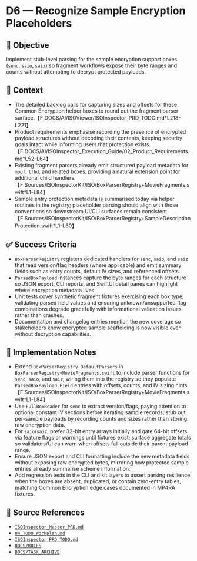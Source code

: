 # D6 — Recognize Sample Encryption Placeholders

## 🎯 Objective
Implement stub-level parsing for the sample encryption support boxes (`senc`, `saio`, `saiz`) so fragment workflows expose their byte ranges and counts without attempting to decrypt protected payloads.

## 🧩 Context
- The detailed backlog calls for capturing sizes and offsets for these Common Encryption helper boxes to round out the fragment parser surface.【F:DOCS/AI/ISOViewer/ISOInspector_PRD_TODO.md†L218-L221】
- Product requirements emphasise recording the presence of encrypted payload structures without decoding their contents, keeping security goals intact while informing users that protection exists.【F:DOCS/AI/ISOInspector_Execution_Guide/02_Product_Requirements.md†L52-L64】
- Existing fragment parsers already emit structured payload metadata for `moof`, `tfhd`, and related boxes, providing a natural extension point for additional child handlers.【F:Sources/ISOInspectorKit/ISO/BoxParserRegistry+MovieFragments.swift†L1-L84】
- Sample entry protection metadata is summarised today via helper routines in the registry; placeholder parsing should align with those conventions so downstream UI/CLI surfaces remain consistent.【F:Sources/ISOInspectorKit/ISO/BoxParserRegistry+SampleDescriptionProtection.swift†L1-L60】

## ✅ Success Criteria
- `BoxParserRegistry` registers dedicated handlers for `senc`, `saio`, and `saiz` that read version/flag headers (where applicable) and emit summary fields such as entry counts, default IV sizes, and referenced offsets.
- `ParsedBoxPayload` instances capture the byte ranges for each structure so JSON export, CLI reports, and SwiftUI detail panes can highlight where encryption metadata lives.
- Unit tests cover synthetic fragment fixtures exercising each box type, validating parsed field values and ensuring unknown/unsupported flag combinations degrade gracefully with informational validation issues rather than crashes.
- Documentation and changelog entries mention the new coverage so stakeholders know encrypted sample scaffolding is now visible even without decryption capabilities.

## 🔧 Implementation Notes
- Extend `BoxParserRegistry.DefaultParsers` in `BoxParserRegistry+MovieFragments.swift` to include parser functions for `senc`, `saio`, and `saiz`, wiring them into the registry so they populate `ParsedBoxPayload.Field` entries with offsets, counts, and IV sizing hints.【F:Sources/ISOInspectorKit/ISO/BoxParserRegistry+MovieFragments.swift†L1-L84】
- Use `FullBoxReader` for `senc` to extract version/flags, paying attention to optional constant IV sections before iterating sample records; stub out per-sample payloads by recording counts and sizes rather than storing raw encryption data.
- For `saio`/`saiz`, prefer 32-bit entry arrays initially and gate 64-bit offsets via feature flags or warnings until fixtures exist; surface aggregate totals so validators/UI can warn when offsets fall outside their parent payload range.
- Ensure JSON export and CLI formatting include the new metadata fields without exposing raw encrypted bytes, mirroring how protected sample entries already summarise scheme information.
- Add regression tests in the CLI and kit layers to assert parsing resilience when the boxes are absent, duplicated, or contain zero-entry tables, matching Common Encryption edge cases documented in MP4RA fixtures.

## 🧠 Source References
- [`ISOInspector_Master_PRD.md`](../AI/ISOViewer/ISOInspector_PRD_Full/ISOInspector_Master_PRD.md)
- [`04_TODO_Workplan.md`](../AI/ISOInspector_Execution_Guide/04_TODO_Workplan.md)
- [`ISOInspector_PRD_TODO.md`](../AI/ISOViewer/ISOInspector_PRD_TODO.md)
- [`DOCS/RULES`](../RULES)
- [`DOCS/TASK_ARCHIVE`](../TASK_ARCHIVE)
